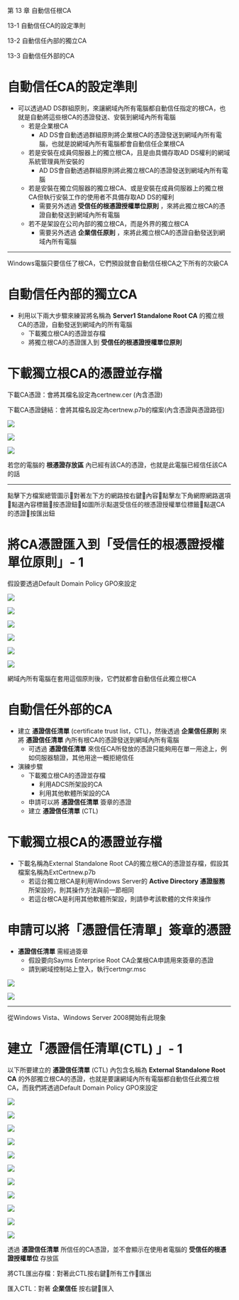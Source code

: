 第 13 章 自動信任根CA

13\-1 自動信任CA的設定準則

13\-2 自動信任內部的獨立CA

13\-3 自動信任外部的CA

# 自動信任CA的設定準則

* 可以透過AD DS群組原則，來讓網域內所有電腦都自動信任指定的根CA，也就是自動將這些根CA的憑證發送、安裝到網域內所有電腦
  * 若是企業根CA
    * AD DS會自動透過群組原則將企業根CA的憑證發送到網域內所有電腦，也就是說網域內所有電腦都會自動信任企業根CA
  * 若是安裝在成員伺服器上的獨立根CA，且是由具備存取AD DS權利的網域系統管理員所安裝的
    * AD DS會自動透過群組原則將此獨立根CA的憑證發送到網域內所有電腦
  * 若是安裝在獨立伺服器的獨立根CA、或是安裝在成員伺服器上的獨立根CA但執行安裝工作的使用者不具備存取AD DS的權利
    * 需要另外透過 __受信任的根憑證授權單位原則__ ，來將此獨立根CA的憑證自動發送到網域內所有電腦
  * 若不是架設在公司內部的獨立根CA，而是外界的獨立根CA
    * 需要另外透過 __企業信任原則__ ，來將此獨立根CA的憑證自動發送到網域內所有電腦

---

Windows電腦只要信任了根CA，它們預設就會自動信任根CA之下所有的次級CA

# 自動信任內部的獨立CA

* 利用以下兩大步驟來練習將名稱為 __Server1 Standalone Root CA__ 的獨立根CA的憑證，自動發送到網域內的所有電腦
  * 下載獨立根CA的憑證並存檔
  * 將獨立根CA的憑證匯入到 __受信任的根憑證授權單位原則__

# 下載獨立根CA的憑證並存檔

下載CA憑證：會將其檔名設定為certnew\.cer \(內含憑證\)

下載CA憑證鏈結：會將其檔名設定為certnew\.p7b的檔案\(內含憑證與憑證路徑\)

![](WS2022AD%E5%BB%BA%E7%BD%AE%E5%AF%A6%E5%8B%99-CA0273-Ch13-%E8%87%AA%E5%8B%95%E4%BF%A1%E4%BB%BB%E6%A0%B9CA_0.png)

![](WS2022AD%E5%BB%BA%E7%BD%AE%E5%AF%A6%E5%8B%99-CA0273-Ch13-%E8%87%AA%E5%8B%95%E4%BF%A1%E4%BB%BB%E6%A0%B9CA_1.png)

![](WS2022AD%E5%BB%BA%E7%BD%AE%E5%AF%A6%E5%8B%99-CA0273-Ch13-%E8%87%AA%E5%8B%95%E4%BF%A1%E4%BB%BB%E6%A0%B9CA_2.png)

若您的電腦的 __根憑證存放區__ 內已經有該CA的憑證，也就是此電腦已經信任該CA的話

---

點擊下方檔案總管圖示對著左下方的網路按右鍵內容點擊左下角網際網路選項點選內容標籤按憑證鈕如圖所示點選受信任的根憑證授權單位標籤點選CA的憑證按匯出鈕

# 將CA憑證匯入到「受信任的根憑證授權單位原則」- 1

假設要透過Default Domain Policy GPO來設定

![](WS2022AD%E5%BB%BA%E7%BD%AE%E5%AF%A6%E5%8B%99-CA0273-Ch13-%E8%87%AA%E5%8B%95%E4%BF%A1%E4%BB%BB%E6%A0%B9CA_3.png)

![](WS2022AD%E5%BB%BA%E7%BD%AE%E5%AF%A6%E5%8B%99-CA0273-Ch13-%E8%87%AA%E5%8B%95%E4%BF%A1%E4%BB%BB%E6%A0%B9CA_4.png)

![](WS2022AD%E5%BB%BA%E7%BD%AE%E5%AF%A6%E5%8B%99-CA0273-Ch13-%E8%87%AA%E5%8B%95%E4%BF%A1%E4%BB%BB%E6%A0%B9CA_5.png)

![](WS2022AD%E5%BB%BA%E7%BD%AE%E5%AF%A6%E5%8B%99-CA0273-Ch13-%E8%87%AA%E5%8B%95%E4%BF%A1%E4%BB%BB%E6%A0%B9CA_6.png)

![](WS2022AD%E5%BB%BA%E7%BD%AE%E5%AF%A6%E5%8B%99-CA0273-Ch13-%E8%87%AA%E5%8B%95%E4%BF%A1%E4%BB%BB%E6%A0%B9CA_7.png)

![](WS2022AD%E5%BB%BA%E7%BD%AE%E5%AF%A6%E5%8B%99-CA0273-Ch13-%E8%87%AA%E5%8B%95%E4%BF%A1%E4%BB%BB%E6%A0%B9CA_8.png)

網域內所有電腦在套用這個原則後，它們就都會自動信任此獨立根CA

# 自動信任外部的CA

* 建立 __憑證信任清單__ \(certificate trust list，CTL\)，然後透過 __企業信任原則__ 來將 __憑證信任清單__ 內所有根CA的憑證發送到網域內所有電腦
  * 可透過 __憑證信任清單__ 來信任CA所發放的憑證只能夠用在單一用途上，例如伺服器驗證，其他用途一概拒絕信任
* 演練步驟
  * 下載獨立根CA的憑證並存檔
    * 利用ADCS所架設的CA
    * 利用其他軟體所架設的CA
  * 申請可以將 __憑證信任清單__ 簽章的憑證
  * 建立 __憑證信任清單__ \(CTL\)

# 下載獨立根CA的憑證並存檔

* 下載名稱為External Standalone Root CA的獨立根CA的憑證並存檔，假設其檔案名稱為ExtCertnew\.p7b
  * 若這台獨立根CA是利用Windows Server的 __Active Directory__  __憑證服務__ 所架設的，則其操作方法與前一節相同
  * 若這台根CA是利用其他軟體所架設，則請參考該軟體的文件來操作

# 申請可以將「憑證信任清單」簽章的憑證

* __憑證信任清單__ 需經過簽章
  * 假設要向Sayms Enterprise Root CA企業根CA申請用來簽章的憑證
  * 請到網域控制站上登入，執行certmgr\.msc

![](WS2022AD%E5%BB%BA%E7%BD%AE%E5%AF%A6%E5%8B%99-CA0273-Ch13-%E8%87%AA%E5%8B%95%E4%BF%A1%E4%BB%BB%E6%A0%B9CA_9.png)

![](WS2022AD%E5%BB%BA%E7%BD%AE%E5%AF%A6%E5%8B%99-CA0273-Ch13-%E8%87%AA%E5%8B%95%E4%BF%A1%E4%BB%BB%E6%A0%B9CA_10.png)

---

從Windows Vista、Windows Server 2008開始有此現象

# 建立「憑證信任清單(CTL) 」- 1

以下所要建立的 __憑證信任清單__ \(CTL\) 內包含名稱為 __External Standalone Root CA__ 的外部獨立根CA的憑證，也就是要讓網域內所有電腦都自動信任此獨立根CA，而我們將透過Default Domain Policy GPO來設定

![](WS2022AD%E5%BB%BA%E7%BD%AE%E5%AF%A6%E5%8B%99-CA0273-Ch13-%E8%87%AA%E5%8B%95%E4%BF%A1%E4%BB%BB%E6%A0%B9CA_11.png)

![](WS2022AD%E5%BB%BA%E7%BD%AE%E5%AF%A6%E5%8B%99-CA0273-Ch13-%E8%87%AA%E5%8B%95%E4%BF%A1%E4%BB%BB%E6%A0%B9CA_12.png)

![](WS2022AD%E5%BB%BA%E7%BD%AE%E5%AF%A6%E5%8B%99-CA0273-Ch13-%E8%87%AA%E5%8B%95%E4%BF%A1%E4%BB%BB%E6%A0%B9CA_13.png)

![](WS2022AD%E5%BB%BA%E7%BD%AE%E5%AF%A6%E5%8B%99-CA0273-Ch13-%E8%87%AA%E5%8B%95%E4%BF%A1%E4%BB%BB%E6%A0%B9CA_14.png)

![](WS2022AD%E5%BB%BA%E7%BD%AE%E5%AF%A6%E5%8B%99-CA0273-Ch13-%E8%87%AA%E5%8B%95%E4%BF%A1%E4%BB%BB%E6%A0%B9CA_15.png)

![](WS2022AD%E5%BB%BA%E7%BD%AE%E5%AF%A6%E5%8B%99-CA0273-Ch13-%E8%87%AA%E5%8B%95%E4%BF%A1%E4%BB%BB%E6%A0%B9CA_16.png)

![](WS2022AD%E5%BB%BA%E7%BD%AE%E5%AF%A6%E5%8B%99-CA0273-Ch13-%E8%87%AA%E5%8B%95%E4%BF%A1%E4%BB%BB%E6%A0%B9CA_17.png)

![](WS2022AD%E5%BB%BA%E7%BD%AE%E5%AF%A6%E5%8B%99-CA0273-Ch13-%E8%87%AA%E5%8B%95%E4%BF%A1%E4%BB%BB%E6%A0%B9CA_18.png)

![](WS2022AD%E5%BB%BA%E7%BD%AE%E5%AF%A6%E5%8B%99-CA0273-Ch13-%E8%87%AA%E5%8B%95%E4%BF%A1%E4%BB%BB%E6%A0%B9CA_19.png)

![](WS2022AD%E5%BB%BA%E7%BD%AE%E5%AF%A6%E5%8B%99-CA0273-Ch13-%E8%87%AA%E5%8B%95%E4%BF%A1%E4%BB%BB%E6%A0%B9CA_20.png)

![](WS2022AD%E5%BB%BA%E7%BD%AE%E5%AF%A6%E5%8B%99-CA0273-Ch13-%E8%87%AA%E5%8B%95%E4%BF%A1%E4%BB%BB%E6%A0%B9CA_21.png)

透過 __憑證信任清單__ 所信任的CA憑證，並不會顯示在使用者電腦的 __受信任的根憑證授權單位__ 存放區

將CTL匯出存檔：對著此CTL按右鍵所有工作匯出

匯入CTL：對著 __企業信任__ 按右鍵匯入


